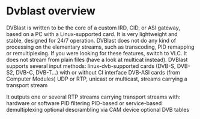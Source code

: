 # Dvblast overview

DVBlast is written to be the core of a custom IRD, CID, or ASI gateway, based on a PC with a Linux-supported card. It is very lightweight and stable, designed for 24/7 operation.
DVBlast does not do any kind of processing on the elementary streams, such as transcoding, PID remapping or remultiplexing. If you were looking for these features, switch to VLC. It does not stream from plain files (have a look at multicat instead).
DVBlast supports several input methods:
		linux-dvb-supported cards (DVB-S, DVB-S2, DVB-C, DVB-T...) with or without CI interface
		DVB-ASI cards (from Computer Modules)
		UDP or RTP, unicast or multicast, streams carrying a transport stream

It outputs one or several RTP streams carrying transport streams with:
		hardware or software PID filtering
		PID-based or service-based demultiplexing
		optional descrambling via CAM device
		optional DVB tables
